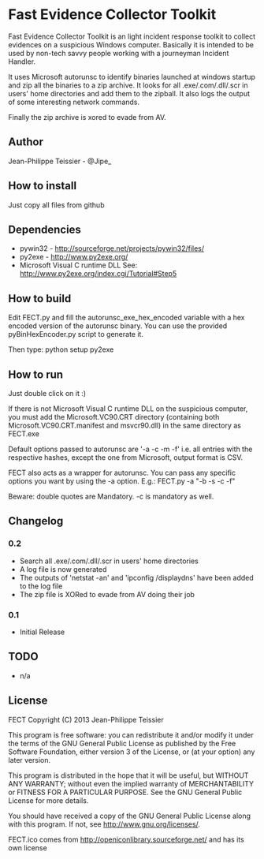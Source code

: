 # Fast Evidence Collector Toolkit

Fast Evidence Collector Toolkit is an light incident response toolkit to collect evidences on a suspicious Windows computer.
Basically it is intended to be used by non-tech savvy people working with a journeyman Incident Handler.

It uses Microsoft autorunsc to identify binaries launched at windows startup and zip all the binaries to a zip archive.
It looks for all .exe/.com/.dll/.scr in users' home directories and add them to the zipball.
It also logs the output of some interesting network commands.

Finally the zip archive is xored to evade from AV.

## Author

Jean-Philippe Teissier - @Jipe_ 

## How to install

Just copy all files from github

## Dependencies

* pywin32 - http://sourceforge.net/projects/pywin32/files/
* py2exe - http://www.py2exe.org/
* Microsoft Visual C runtime DLL See: http://www.py2exe.org/index.cgi/Tutorial#Step5

## How to build

Edit FECT.py and fill the autorunsc_exe_hex_encoded variable with a hex encoded version of the autorunsc binary.
You can use the provided pyBinHexEncoder.py script to generate it.

Then type:
python setup py2exe

## How to run

Just double click on it :)

If there is not Microsoft Visual C runtime DLL on the suspicious computer, you must add the Microsoft.VC90.CRT directory (containing both Microsoft.VC90.CRT.manifest and msvcr90.dll) in the same directory as FECT.exe

Default options passed to autorunsc are '-a -c -m -f' i.e. all entries with the respective hashes, except the one from Microsoft, output format is CSV.

FECT also acts as a wrapper for autorunsc. You can pass any specific options you want by using the -a option.
E.g.: FECT.py -a \"-b -s -c -f\"

Beware: double quotes are Mandatory. -c is mandatory as well.

## Changelog
### 0.2
 * Search all .exe/.com/.dll/.scr in users' home directories
 * A log file is now generated
 * The outputs of 'netstat -an' and 'ipconfig /displaydns' have been added to the log file
 * The zip file is XORed to evade from AV doing their job

### 0.1
 * Initial Release

## TODO
 * n/a

## License

FECT
Copyright (C) 2013 Jean-Philippe Teissier

This program is free software: you can redistribute it and/or modify
it under the terms of the GNU General Public License as published by
the Free Software Foundation, either version 3 of the License, or
(at your option) any later version.

This program is distributed in the hope that it will be useful,
but WITHOUT ANY WARRANTY; without even the implied warranty of
MERCHANTABILITY or FITNESS FOR A PARTICULAR PURPOSE.  See the
GNU General Public License for more details.

You should have received a copy of the GNU General Public License
along with this program.  If not, see <http://www.gnu.org/licenses/>.

FECT.ico comes from http://openiconlibrary.sourceforge.net/ and has its own license
